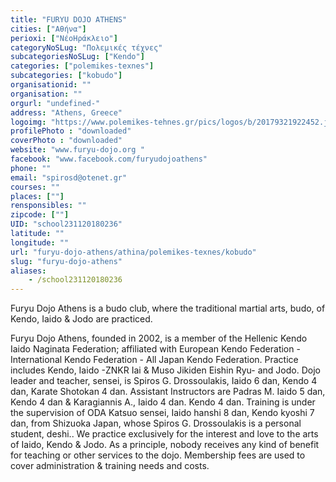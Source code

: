```yaml
---
title: "FURYU DOJO ATHENS"
cities: ["Αθήνα"]
perioxi: ["ΝέοΗράκλειο"]
categoryNoSLug: "Πολεμικές τέχνες"
subcategoriesNoSLug: ["Kendo"]
categories: ["polemikes-texnes"]
subcategories: ["kobudo"]
organisationid: ""
organisation: ""
orgurl: "undefined-"
address: "Athens, Greece"
logoimg: "https://www.polemikes-tehnes.gr/pics/logos/b/20179321922452.jpg"
profilePhoto : "downloaded"
coverPhoto : "downloaded"
website: "www.furyu-dojo.org "
facebook: "www.facebook.com/furyudojoathens"
phone: ""
email: "spirosd@otenet.gr"
courses: ""
places: [""]
rensponsibles: ""
zipcode: [""]
UID: "school231120180236"
latitude: ""
longitude: ""
url: "furyu-dojo-athens/athina/polemikes-texnes/kobudo"
slug: "furyu-dojo-athens"
aliases:
    - /school231120180236
---
```



Furyu Dojo Athens is a budo club, where the traditional martial arts, budo, of Kendo, Iaido &amp; Jodo are practiced.

Furyu Dojo Athens, founded in 2002, is a member of the Hellenic Kendo Iaido Naginata Federation; affiliated with European Kendo Federation - International Kendo Federation - All Japan Kendo Federation. Practice includes Kendo, Iaido -ZNKR Iai &amp; Muso Jikiden Eishin Ryu- and Jodo. Dojo leader and teacher, sensei, is Spiros G. Drossoulakis, Iaido 6 dan, Kendo 4 dan, Karate Shotokan 4 dan. Assistant Instructors are Padras M. Iaido 5 dan, Kendo 4 dan &amp; Karagiannis A., Iaido 4 dan. Kendo 4 dan. Training is under the supervision of ODA Katsuo sensei, Iaido hanshi 8 dan, Kendo kyoshi 7 dan, from Shizuoka Japan, whose Spiros G. Drossoulakis is a personal student, deshi.. We practice exclusively for the interest and love to the arts of Iaido, Kendo &amp; Jodo. As a principle, nobody receives any kind of benefit for teaching or other services to the dojo. Membership fees are used to cover administration &amp; training needs and costs.